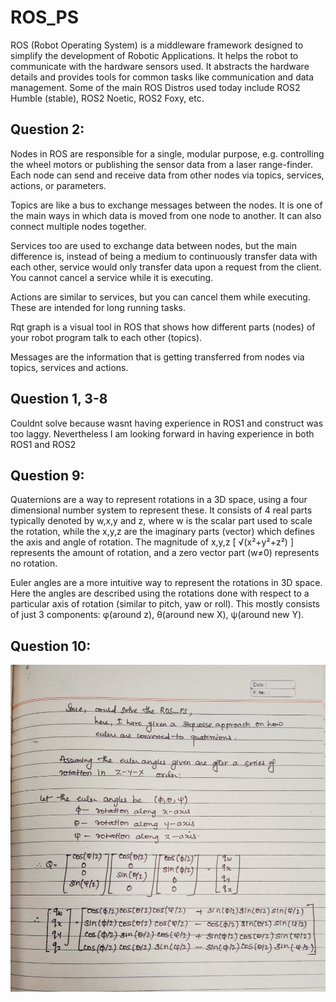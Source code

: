 # ROS_PS
ROS (Robot Operating System) is a middleware framework designed to simplify the development of Robotic Applications. It helps the robot to communicate with the hardware sensors used. It abstracts the hardware details and provides tools for common tasks like communication and data management. Some of the main ROS Distros used today include ROS2 Humble (stable), ROS2 Noetic, ROS2 Foxy, etc.

## Question 2:
Nodes in ROS are responsible for a single, modular purpose, e.g. controlling the wheel motors or publishing the sensor data from a laser range-finder. Each node can send and receive data from other nodes via topics, services, actions, or parameters. 

Topics are like a bus to exchange messages between the nodes. It is one of the main ways in which data is moved from one node to another. It can also connect multiple nodes together.

Services too are used  to exchange data between nodes, but the main difference is, instead of being a medium to continuously transfer data with each other, service would only transfer data upon a request from the client. You cannot cancel a service while it is executing.

Actions are similar to services, but you can cancel them while executing. These are intended for long running tasks.
	
Rqt graph is a visual tool in ROS that shows how different parts (nodes) of your robot program talk to each other (topics).

Messages are the information that is getting transferred from nodes via topics, services and actions.

## Question 1, 3-8
Couldnt solve because wasnt having experience in ROS1 and construct was too laggy. Nevertheless I am looking forward in having experience in both ROS1 and ROS2

## Question 9:
Quaternions are a way to represent rotations in a 3D space, using a four dimensional number system to represent these. It consists of 4 real parts typically denoted by w,x,y and z, where w is the scalar part used to scale the rotation, while the x,y,z are the imaginary parts (vector) which defines the axis and angle of rotation. The magnitude of x,y,z [ √(x²+y²+z²) ] represents the amount of rotation, and a zero vector part (w≠0) represents no rotation.

Euler angles are a more intuitive way to represent the rotations in 3D space. Here the angles are described using the rotations done with respect to a particular axis of rotation (similar to pitch, yaw or roll). This mostly consists of just 3 components: φ(around z), θ(around new X), ψ(around new Y).

## Question 10:
![Quaternions_Transformation](file2.jpg)

